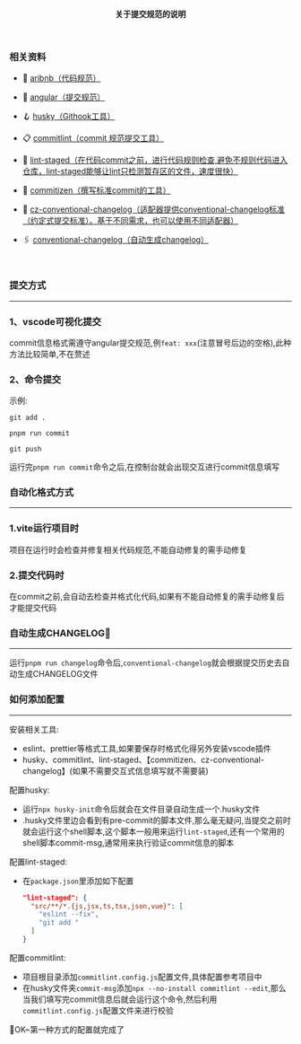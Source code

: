 <p align='center'>
 <b>关于提交规范的说明</b>
</p>

<br>

### 相关资料

- 🔫 [aribnb（代码规范）](https://github.com/libertyAlone/airbnb-javascript-style-guide-cn)  

- 🔑 [angular（提交规范）](https://zj-git-guide.readthedocs.io/zh_CN/latest/message/Angular%E6%8F%90%E4%BA%A4%E4%BF%A1%E6%81%AF%E8%A7%84%E8%8C%83/)   

- 🪝 [husky（Githook工具）](https://typicode.github.io/husky/#/)  

- 📋 [commitlint（commit 规范提交工具）](https://commitlint.js.org/#/)  

- 💩 [lint-staged（在代码commit之前，进行代码规则检查,避免不规则代码进入仓库，lint-staged能够让lint只检测暂存区的文件，速度很快）](https://github.com/okonet/lint-staged#readme)

- 📝 [commitizen（撰写标准commit的工具）](https://github.com/commitizen/cz-cli)

- 📇 [cz-conventional-changelog（适配器提供conventional-changelog标准（约定式提交标准）。基于不同需求，也可以使用不同适配器）](https://github.com/commitizen/cz-conventional-changelog)

- 🖇 [conventional-changelog（自动生成changelog）](https://github.com/conventional-changelog/conventional-changelog/tree/master/packages/conventional-changelog-cli#readme)

<br>

### 提交方式
---
### 1、vscode可视化提交
commit信息格式需遵守angular提交规范,例`feat: xxx`(注意冒号后边的空格),此种方法比较简单,不在赘述
### 2、命令提交

示例:
```vim
git add .

pnpm run commit

git push

```
运行完`pnpm run commit`命令之后,在控制台就会出现交互进行commit信息填写

### 自动化格式方式
---
### 1.vite运行项目时
项目在运行时会检查并修复相关代码规范,不能自动修复的需手动修复

### 2.提交代码时
在commit之前,会自动去检查并格式化代码,如果有不能自动修复的需手动修复后才能提交代码

### 自动生成CHANGELOG📃
---
运行`pnpm run changelog`命令后,`conventional-changelog`就会根据提交历史去自动生成CHANGELOG文件

### 如何添加配置
---
安装相关工具: 
- eslint、prettier等格式工具,如果要保存时格式化得另外安装vscode插件
- husky、commitlint、lint-staged、【commitizen、cz-conventional-changelog】(如果不需要交互式信息填写就不需要装)

配置husky:
  - 运行`npx husky-init`命令后就会在文件目录自动生成一个.husky文件
  - .husky文件里边会看到有pre-commit的脚本文件,那么毫无疑问,当提交之前时就会运行这个shell脚本,这个脚本一般用来运行`lint-staged`,还有一个常用的shell脚本commit-msg,通常用来执行验证commit信息的脚本

配置lint-staged:
  - 在`package.json`里添加如下配置
    ```json
    "lint-staged": {
      "src/**/*.{js,jsx,ts,tsx,json,vue}": [
        "eslint --fix",
        "git add "
      ]
    }
    ```
配置commitlint:
  - 项目根目录添加`commitlint.config.js`配置文件,具体配置参考项目中
  - 在husky文件夹`commit-msg`添加`npx --no-install commitlint --edit`,那么当我们填写完commit信息后就会运行这个命令,然后利用`commitlint.config.js`配置文件来进行校验

👏OK~第一种方式的配置就完成了



